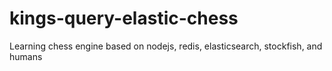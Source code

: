 # kings-query-elastic-chess
Learning chess engine based on nodejs, redis, elasticsearch, stockfish, and humans
